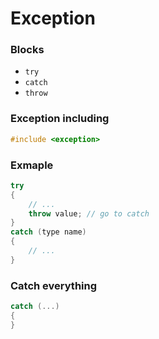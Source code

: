 # Exception

### Blocks

- `try`
- `catch`
- `throw`

### Exception including

```cpp
#include <exception>
```

### Exmaple

```cpp
try
{
	// ...
	throw value; // go to catch
}
catch (type name)
{
	// ...
}
```

### Catch everything

```cpp
catch (...)
{
}
```
